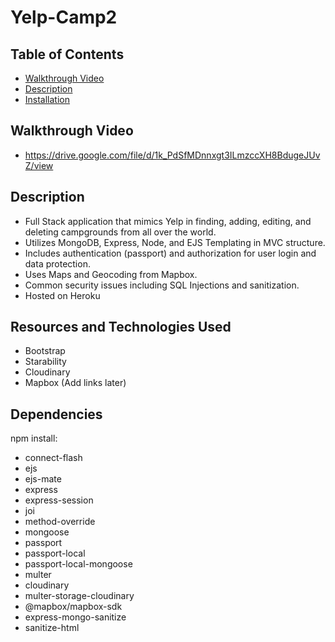 # Yelp-Camp2

## Table of Contents
  - [Walkthrough Video](#link-here)
  - [Description](#description)
  - [Installation](#installation)

## Walkthrough Video
- https://drive.google.com/file/d/1k_PdSfMDnnxgt3ILmzccXH8BdugeJUvZ/view

## Description
- Full Stack application that mimics Yelp in finding, adding, editing, and deleting campgrounds from all over the world. 
- Utilizes MongoDB, Express, Node, and EJS Templating in MVC structure. 
- Includes authentication (passport) and authorization for user login and data protection.
- Uses Maps and Geocoding from Mapbox.
- Common security issues including SQL Injections and sanitization.
- Hosted on Heroku

## Resources and Technologies Used
- Bootstrap
- Starability
- Cloudinary
- Mapbox
(Add links later)

## Dependencies 
npm install:
- connect-flash
- ejs
- ejs-mate
- express
- express-session
- joi
- method-override
- mongoose
- passport
- passport-local
- passport-local-mongoose
- multer
- cloudinary
- multer-storage-cloudinary
- @mapbox/mapbox-sdk
- express-mongo-sanitize
- sanitize-html

